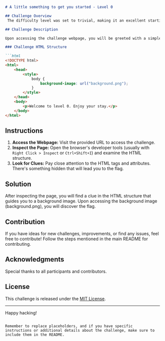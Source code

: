 

```markdown
# A little something to get you started - Level 0

## Challenge Overview
 The difficulty level was set to trivial, making it an excellent starting point for beginners.

## Challenge Description

Upon accessing the challenge webpage, you will be greeted with a simple HTML structure. Your goal is to find the flag hidden within the page.

### Challenge HTML Structure

```html
<!DOCTYPE html>
<html>
    <head>
        <style>
            body {
                background-image: url("background.png");
            }
        </style>
    </head>
    <body>
        <p>Welcome to level 0. Enjoy your stay.</p>
    </body>
</html>
```

## Instructions

1. **Access the Webpage:** Visit the provided URL to access the challenge.
2. **Inspect the Page:** Open the browser's developer tools (usually with `Right Click > Inspect` or `Ctrl+Shift+I`) and examine the HTML structure.
3. **Look for Clues:** Pay close attention to the HTML tags and attributes. There's something hidden that will lead you to the flag.

## Solution

After inspecting the page, you will find a clue in the HTML structure that guides you to a background image. Upon accessing the background image (background.png), you will discover the flag.


## Contribution

If you have ideas for new challenges, improvements, or find any issues, feel free to contribute! Follow the steps mentioned in the main README for contributing.

## Acknowledgments

Special thanks to all participants and contributors.

## License

This challenge is released under the [MIT License](LICENSE).

---

Happy hacking!
```

Remember to replace placeholders, and if you have specific instructions or additional details about the challenge, make sure to include them in the README.
